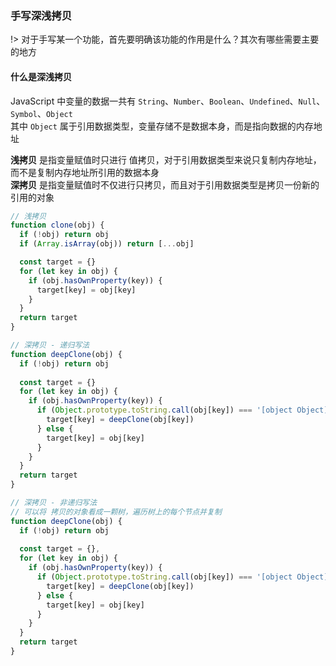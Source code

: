 ### 手写深浅拷贝
!> 对于手写某一个功能，首先要明确该功能的作用是什么？其次有哪些需要主要的地方

#### 什么是深浅拷贝
JavaScript 中变量的数据一共有 `String`、`Number`、`Boolean`、`Undefined`、`Null`、`Symbol`、`Object`  
其中 `Object` 属于引用数据类型，变量存储不是数据本身，而是指向数据的内存地址  

**浅拷贝** 是指变量赋值时只进行 值拷贝，对于引用数据类型来说只复制内存地址，而不是复制内存地址所引用的数据本身  
**深拷贝** 是指变量赋值时不仅进行只拷贝，而且对于引用数据类型是拷贝一份新的引用的对象  

```javascript
// 浅拷贝
function clone(obj) {
  if (!obj) return obj
  if (Array.isArray(obj)) return [...obj]

  const target = {}
  for (let key in obj) {
    if (obj.hasOwnProperty(key)) {
      target[key] = obj[key]
    }
  }
  return target
}
```

```javascript
// 深拷贝 - 递归写法
function deepClone(obj) {
  if (!obj) return obj
  
  const target = {}
  for (let key in obj) {
    if (obj.hasOwnProperty(key)) {
      if (Object.prototype.toString.call(obj[key]) === '[object Object]') {
        target[key] = deepClone(obj[key])
      } else {
        target[key] = obj[key]
      }
    }
  }
  return target
}
```

```javascript
// 深拷贝 - 非递归写法
// 可以将 拷贝的对象看成一颗树，遍历树上的每个节点并复制
function deepClone(obj) {
  if (!obj) return obj
  
  const target = {}, 
  for (let key in obj) {
    if (obj.hasOwnProperty(key)) {
      if (Object.prototype.toString.call(obj[key]) === '[object Object]') {
        target[key] = deepClone(obj[key])
      } else {
        target[key] = obj[key]
      }
    }
  }
  return target
}
```
